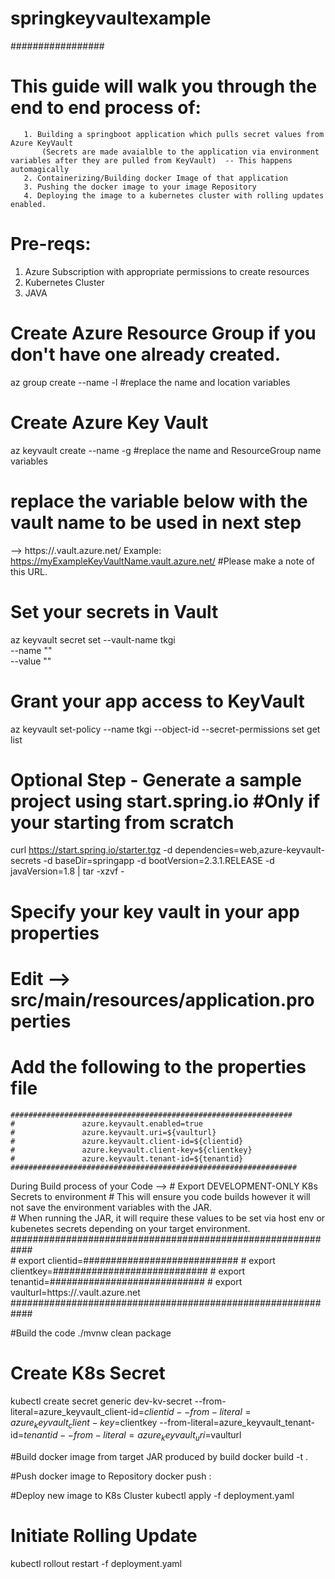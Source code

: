 # springkeyvaultexample

#################
# This guide will walk you through the end to end process of: 
       1. Building a springboot application which pulls secret values from Azure KeyVault 
           (Secrets are made avaialble to the application via environment variables after they are pulled from KeyVault)  -- This happens automagically 
       2. Containerizing/Building docker Image of that application
       3. Pushing the docker image to your image Repository
       4. Deploying the image to a kubernetes cluster with rolling updates enabled.   


# Pre-reqs: 
   1.  Azure Subscription with appropriate permissions to create resources
   2.  Kubernetes Cluster 
   3.  JAVA 


# Create Azure Resource Group if you don't have one already created.   
az group create --name <InsertNameHere> -l <InsertLocationHere>     #replace the name and location variables   

# Create Azure Key Vault  
az keyvault create --name <InsertNameHere> -g <InsertResourceGroupName>    #replace the name and ResourceGroup name variables

#  replace the variable below with the vault name to be used in next step
  —> https://<InsertVaultNameHere>.vault.azure.net/
  Example: https://myExampleKeyVaultName.vault.azure.net/  #Please make a note of this URL.   

# Set your secrets in Vault 
 az keyvault secret set --vault-name tkgi \
     --name "<NameOfSecret>" \
     --value "<VauleOfSecret>"

# Grant your app access to KeyVault 
az keyvault set-policy --name tkgi --object-id <InsertObjectIDofServicePrincipal>  --secret-permissions set get list

# Optional Step - Generate a sample project using start.spring.io    #Only if your starting from scratch 
curl https://start.spring.io/starter.tgz -d dependencies=web,azure-keyvault-secrets -d baseDir=springapp -d bootVersion=2.3.1.RELEASE -d javaVersion=1.8 | tar -xzvf -


# Specify your key vault in your app properties 
# Edit —>  src/main/resources/application.properties
# Add the following to the properties file
    ###############################################################
    #               azure.keyvault.enabled=true
    #               azure.keyvault.uri=${vaulturl}
    #               azure.keyvault.client-id=${clientid}
    #               azure.keyvault.client-key=${clientkey}
    #               azure.keyvault.tenant-id=${tenantid}
    ################################################################

During Build process of your Code --> 
                                    # Export DEVELOPMENT-ONLY K8s Secrets to environment 
                                    # This will ensure you code builds however it will not save the environment variables with the JAR.   
                                    # When running the JAR, it will require these values to be set via host env or kubenetes secrets depending on your target environment.  
                                ############################################################    
                                #    export clientid=############################
                                #    export clientkey=############################
                                #    export tenantid=############################
                                #    export vaulturl=https://<InsertVaultNameHere>.vault.azure.net
                                ############################################################    

#Build the code
./mvnw clean package 

# Create K8s Secret 
kubectl create secret generic dev-kv-secret --from-literal=azure_keyvault_client-id=$clientid --from-literal=azure_keyvault_client-key=$clientkey --from-literal=azure_keyvault_tenant-id=$tenantid --from-literal=azure_keyvault_uri=$vaulturl

#Build docker image from target JAR produced by build
docker build -t <YourImageRepoLocationNameAndTag> .

#Push docker image to Repository 
docker push <YourImageRepoLocationNameAndTag>:<TagName>

#Deploy new image to K8s Cluster 
kubectl apply -f deployment.yaml

# Initiate Rolling Update 
kubectl rollout restart -f deployment.yaml